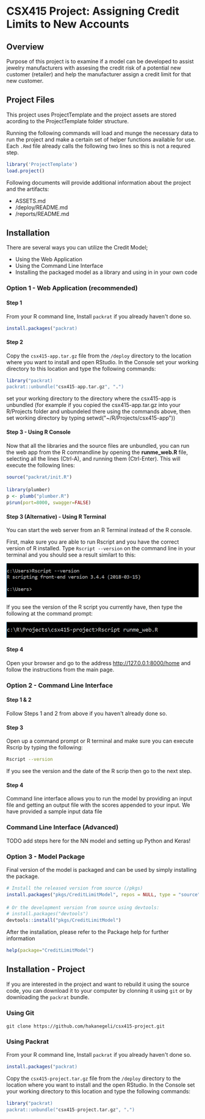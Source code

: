 # CSX415 Project: Assigning Credit Limits to New Accounts

## Overview

Purpose of this project is to examine if a model can be developed to assist jewelry manufacturers with assesing the credit risk of a potential new customer (retailer) and help the manufacturer assign a credit limit for that new customer.

## Project Files

This project uses ProjectTemplate and the project assets are stored acording to the ProjectTemplate folder structure.

Running the following commands will load and munge the necessary data to run the project and make a certain set of helper functions available for use. Each `.Rmd` file already calls the following two lines so this is not a requred step.

``` r
library('ProjectTemplate')
load.project()
```

Following documents will provide additional information about the project and the artifacts:

* ASSETS.md 
* /deploy/README.md
* /reports/README.md


## Installation

There are several ways you can utilize the Credit Model; 

* Using the Web Application
* Using the Command Line Interface
* Installing the packaged model as a library and using in in your own code

### Option 1 - Web Application (recommended)

#### Step 1
From your R command line, Install `packrat` if you already haven't done so.

``` r
install.packages("packrat)
```
#### Step 2
Copy the `csx415-app.tar.gz` file from the `/deploy` directory to the location where you want to install and open RStudio. In the Console set your working directory to this location and type the following commands:

``` r
library("packrat)
packrat::unbundle("csx415-app.tar.gz", ".")
```
set your working directory to the directory where the csx415-app is unbundled (for example if you copied the csx415-app.tar.gz into your R/Projects folder and unbundeled there using the commands above, then set working directory by typing setwd("~/R/Projects/csx415-app"))

#### Step 3 - Using R Console
Now that all the libraries and the source files are unbundled, you can run the web app from the R commandline by opening the **runme_web.R** file, selecting all the lines (Ctrl-A), and running them (Ctrl-Enter). This will execute the following lines: 

``` r
source("packrat/init.R")

library(plumber)
p <- plumb("plumber.R")
p$run(port=8000, swagger=FALSE)
```
#### Step 3 (Alternative) - Using R Terminal
You can start the web server from an R Terminal instead of the R console.

First, make sure you are able to run Rscript and you have the correct version of R installed. Type `Rscript --version` on the command line in your terminal and you should see a result similart to this:

![](images/Terminal.png)


If you see the version of the R script you currently have, then type the following at the command prompt:


![](images/TerminalRunWeb.png)

#### Step 4
Open your browser and go to the address http://127.0.0.1:8000/home and follow the instructions from the main page.

### Option 2 - Command Line Interface

#### Step 1 & 2
Follow Steps 1 and 2 from above if you haven't already done so.

#### Step 3
Open up a command prompt or R terminal and make sure you can execute Rscrip by typing the following:

``` bash
Rscript --version
```
If you see the version and the date of the R scrip then go to the next step.

#### Step 4
Command line interface allows you to run the model by providing an input file and getting an output file with the scores appended to your input. We have provided a sample input data file 

### Command Line Interface (Advanced)

TODO add steps here for the NN model and setting up Python and Keras!

### Option 3 - Model Package

Final version of the model is packaged and can be used by simply installing the package.

``` r
# Install the released version from source (/pkgs)
install.packages("pkgs/CreditLimitModel", repos = NULL, type = "source")

# Or the development version from source using devtools:
# install.packages("devtools")
devtools::install("pkgs/CreditLimitModel")
```
After the installation, please refer to the Package help for further information

``` r
help(package="CreditLimitModel")
```

## Installation - Project

If you are interested in the project and want to rebuild it using the source code, you can download it to your computer by clonning it using `git` or by downloading the `packrat` bundle.

### Using Git

```
git clone https://github.com/hakanegeli/csx415-project.git
```

### Using Packrat

From your R command line, Install `packrat` if you already haven't done so.

``` r
install.packages("packrat)
```

Copy the `csx415-project.tar.gz` file from the `/deploy` directory to the location where you want to install and the open RStudio. In the Console set your working directory to this location and type the following commands:

``` r
library("packrat)
packrat::unbundle("csx415-project.tar.gz", ".")
```
